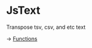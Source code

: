 
# JsText

Transpose tsv, csv, and etc text

-> [Functions](https://github.com/puutaro/CommandClick/tree/master/md/developer/js_interface/functions/JsText)
